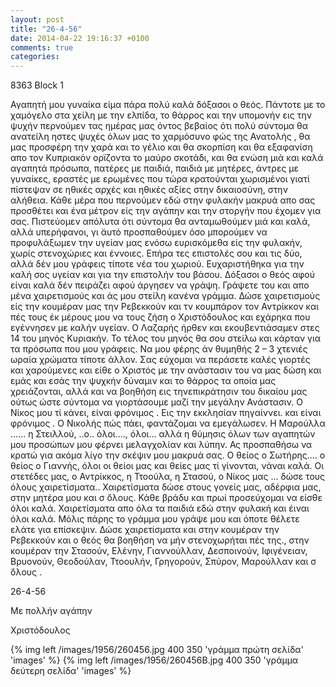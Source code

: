 ```yaml
---
layout: post
title: "26-4-56"
date: 2014-04-22 19:16:37 +0100
comments: true
categories:
---
```

8363 Block 1

Αγαπητή μου γυναίκα είμα πάρα πολύ καλά δόξασοι ο θεός. Πάντοτε με το χαμόγελο στα χείλη με την ελπίδα, το θάρρος και την υπομονήν εις την ψυχήν περνούμεν τας ημέρας μας όντος βεβαίος ότι πολύ σύντομα θα ανατείλη ηστες ψυχές όλων μας το χαρμόσυνο φώς της Ανατολής , θα μας προσφέρη την χαρά και το γέλιο και θα σκορπίση και θα εξαφανίση απο τον Κυπριακόν ορϊζοντα το μαύρο σκοτάδι, και θα ενώση μιά και καλά αγαπητά πρόσωπα, πατέρες με παιδιά, παιδιά με μητέρες, άντρες με γυναίκες, εραστές με ερωμένες που τώρα κρατούνται χωρισμένοι γιατί πίστεψαν σε ηθικές αρχές και ηθικές αξίες στην δικαιοσύνη, στην αλήθεια. Κάθε μέρα που περνούμεν εδώ στην φυλακήν μακρυά απο σας προσθέτει και ένα μέτρον είς την αγάπην και την στοργήν που έχομεν για σας. Πιστεύομεν απόλυτα ότι σύντομα θα ανταμωθούμεν μιά και καλά, αλλά υπερήφανοι, γι ̈αυτό προσπαθούμεν όσο μπορούμεν να προφυλάξωμεν την υγείαν μας ενόσω ευρισκόμεθα είς την φυλακήν, χωρίς στενοχώριες και έννοιες. Επήρα τες επιστολές σου και τις δύο, αλλά δέν μου γράφεις τίποτε νέα του χωριού. Ευχαριστήθηκα για την καλή σος υγείαν και για την επιστολήν του βάσου. Δόξασοι ο θεός αφού είναι καλά δέν πειράζει αφού άργησεν να γράψη. Γράψετε του και απο μένα χαιρετισμούς και άς μου στείλη κανένα γράμμα. Δώσε χαιρετισμούς είς την κουμέραν μας την Ρεβεκκούν και τν κουμπάρον τον Αντρίκκον και πές τους έκ μέρους μου να τους ζήση ο Χριστόδουλος και εχάρηκα που εγέννησεν με καλήν υγείαν. Ο Λαζαρής ήρθεν και εκουβεντιάσαμεν στες 14 του μηνός Κυριακήν. Το τέλος του μηνός θα σου στείλω και κάρταν για τα πρόσωπα που μου γράφεις. Να μου φέρης άν θυμηθής 2 – 3 χτενιές ωραία χρώματα τίποτε άλλον. Σας εύχομαι να περάσετε καλές γιορτές και χαρούμενες και είθε ο Χριστός με την ανάστασιν του να μας δώση και εμάς και εσάς την ψυχκήν δύναμιν και το θάρρος τα οποία μας χρειάζονται, αλλά και να βοηθήση εις τηνεπικράτησιν του δικαίου μας ούτως ώστε σύντομα να γιορτάσουμε μαζί την μεγάλην Ανάστασιν. Ο Νίκος μου τί κάνει, είναι φρόνιμος . Εις την εκκλησίαν πηγαίννει. και είναι φρόνιμος . Ο Νικολής πώς πάει, φαντάζομαι να εμεγάλωσεν. Η Μαρούλλα ...... η Στειλλού, ..ο.. όλοι...., όλοι... αλλά η θύμησις όλων των αγαπητών μου προσώπων μου φέρνει μελαγχολίαν και λύπην. Ας προσπαθήσω να κρατώ για ακόμα λίγο την σκέψιν μου μακρυά σας. Ο θείος ο Σωτήρης.... ο θείος ο Γιαννής, όλοι οι θείοι μας και θείες μας τί γίνονται, νάναι καλά. Οι στετέδες μας, ο Αντρίκκος, η Ττοούλα, η Στασού, ο Νίκος μας ... δώσε τους όλους χαιρετίσματα.. Χαιρετίσματα δώσε στους γονείς μας, αδέρφια μας, στην μητέρα μου και σ ̈όλους. Κάθε βράδυ και πρωί προσεύχομαι να είσθε όλοι καλά. Χαιρετίσματα απο όλα τα παιδιά εδώ στην φυλακή και έιναι όλοι καλά. Μόλις πάρης το γράμμα μου γράψε μου και όποτε θέλετε ελάτε για επίσκεψιν. Δώσε χαιρετίσματα και στην κουμέραν την Ρεβεκκούν και ο θεός θα βοηθήση να μήν στενοχωρήται πές της., στην κουμέραν την Στασούν, Ελένην, Γιαννούλλαν, Δεσποινούν, Ιφιγένειαν, Βρυονούν, Θεοδούλαν, Ττοουλήν, Γρηγορούν, Σπύρον, Μαρούλλαν και σ ̈όλους .

26-4-56

Με πολλήν αγάπην

 Χριστόδουλος

{% img left /images/1956/260456.jpg 400 350 'γράμμα πρώτη σελίδα' 'images' %}
{% img left /images/1956/260456B.jpg 400 350 'γράμμα δεύτερη σελίδα' 'images' %}
